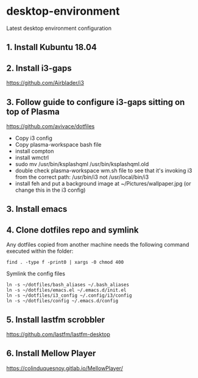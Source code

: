 # desktop-environment
Latest desktop environment configuration

## 1. Install Kubuntu 18.04

## 2. Install i3-gaps
 https://github.com/Airblader/i3

## 3. Follow guide to configure i3-gaps sitting on top of Plasma
   https://github.com/avivace/dotfiles
 - Copy i3 config
 - Copy plasma-workspace bash file
 - install compton
 - install wmctrl
 - sudo mv /usr/bin/ksplashqml /usr/bin/ksplashqml.old
 - double check plasma-workspace wm.sh file to see that it's invoking i3 from the correct path:  /usr/bin/i3 not /usr/local/bin/i3
 - install feh and put a background image at ~/Pictures/wallpaper.jpg (or change this in the i3 config)

## 3. Install emacs

## 4. Clone dotfiles repo and symlink
Any dotfiles copied from another machine needs the following command executed within the folder:
    
    find . -type f -print0 | xargs -0 chmod 400

Symlink the config files

    ln -s ~/dotfiles/bash_aliases ~/.bash_aliases
    ln -s ~/dotfiles/emacs.el ~/.emacs.d/init.el
    ln -s ~/dotfiles/i3_config ~/.config/i3/config
    ln -s ~/dotfiles/config ~/.emacs.d/config

## 5. Install lastfm scrobbler
   https://github.com/lastfm/lastfm-desktop

## 6. Install Mellow Player
   https://colinduquesnoy.gitlab.io/MellowPlayer/

